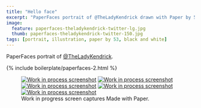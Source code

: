 ```yaml
---
title: "Hello face"
excerpt: "PaperFaces portrait of @TheLadyKendrick drawn with Paper by 53 on an iPad."
image: 
  feature: paperfaces-theladykendrick-twitter-lg.jpg
  thumb: paperfaces-theladykendrick-twitter-150.jpg
tags: [portrait, illustration, paper by 53, black and white]
---
```


PaperFaces portrait of [@TheLadyKendrick](http://twitter.com/TheLadyKendrick).

{% include boilerplate/paperfaces-2.html %}

<figure class="third">
	<a href="{{ site.url }}/images/paperfaces-theladykendrick-process-1-lg.jpg"><img src="{{ site.url }}/images/paperfaces-theladykendrick-process-1-600.jpg" alt="Work in process screenshot"></a>
	<a href="{{ site.url }}/images/paperfaces-theladykendrick-process-2-lg.jpg"><img src="{{ site.url }}/images/paperfaces-theladykendrick-process-2-600.jpg" alt="Work in process screenshot"></a>
	<a href="{{ site.url }}/images/paperfaces-theladykendrick-process-3-lg.jpg"><img src="{{ site.url }}/images/paperfaces-theladykendrick-process-3-600.jpg" alt="Work in process screenshot"></a>
	<a href="{{ site.url }}/images/paperfaces-theladykendrick-process-4-lg.jpg"><img src="{{ site.url }}/images/paperfaces-theladykendrick-process-4-600.jpg" alt="Work in process screenshot"></a>
	<a href="{{ site.url }}/images/paperfaces-theladykendrick-process-5-lg.jpg"><img src="{{ site.url }}/images/paperfaces-theladykendrick-process-5-600.jpg" alt="Work in process screenshot"></a>
	<figcaption>Work in progress screen captures Made with Paper.</figcaption>
</figure>